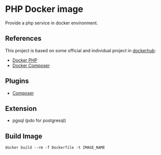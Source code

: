 # PHP Docker image

Provide a php service in docker environment.

## References

This project is based on some official and individual project in [dockerhub](https://hub.docker.com/):

- [Docker PHP](https://hub.docker.com/_/php/)
- [Docker Composer](https://hub.docker.com/_/composer/)

## Plugins

- [Composer](https://getcomposer.org/)

## Extension

- pgsql (pdo for postgresql)

## Build Image

```
docker build --rm -f Dockerfile -t IMAGE_NAME
```
